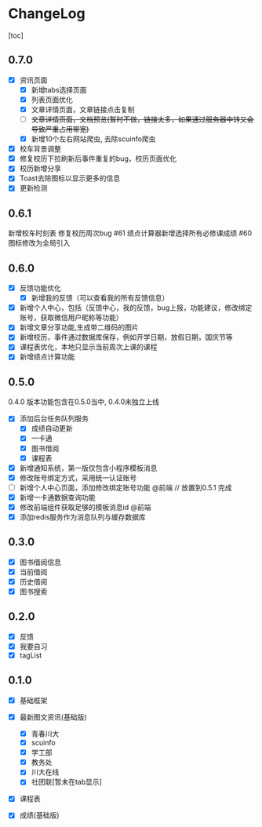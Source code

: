 # ChangeLog

[toc]

## 0.7.0
- [x] 资讯页面
  - [x] 新增tabs选择页面
  - [x] 列表页面优化
  - [x] 文章详情页面，文章链接点击复制
  - [ ] ~~文章详情页面，文档预览(暂时不做，链接太多，如果通过服务器中转又会导致严重占用带宽)~~
  - [x] 新增10个左右网站爬虫, 去除scuinfo爬虫
- [x] 校车背景调整
- [x] 修复校历下拉刷新后事件重复的bug，校历页面优化
- [x] 校历新增分享
- [x] Toast去除图标以显示更多的信息
- [x] 更新检测

## 0.6.1

新增校车时刻表
修复校历周次bug #61
绩点计算器新增选择所有必修课成绩 #60
图标修改为全局引入

## 0.6.0
- [x] 反馈功能优化
  - [x] 新增我的反馈（可以查看我的所有反馈信息）
- [x] 新增个人中心，包括（反馈中心，我的反馈，bug上报，功能建议，修改绑定账号，获取微信用户昵称等功能）
- [x] 新增文章分享功能,生成带二维码的图片
- [x] 新增校历，事件通过数据库保存，例如开学日期，放假日期，国庆节等
- [x] 课程表优化，本地只显示当前周次上课的课程
- [x] 新增绩点计算功能

## 0.5.0

0.4.0 版本功能包含在0.5.0当中, 0.4.0未独立上线

- [x] 添加后台任务队列服务
    - [x] 成绩自动更新
    - [x] 一卡通
    - [x] 图书借阅
    - [x] 课程表
- [x] 新增通知系统，第一版仅包含小程序模板消息
- [x] 修改账号绑定方式，采用统一认证账号
- [ ] 新增个人中心页面，添加修改绑定账号功能 @前端 // 放置到0.5.1 完成
- [x] 新增一卡通数据查询功能
- [x] 修改前端组件获取足够的模板消息id @前端
- [x] 添加redis服务作为消息队列与缓存数据库

## 0.3.0

- [x] 图书借阅信息
 - [x] 当前借阅
 - [x] 历史借阅
- [x] 图书搜索

## 0.2.0

- [x] 反馈
- [x] 我要自习
- [x] tagList

## 0.1.0

- [x] 基础框架
- [x] 最新图文资讯(基础版)
  - [x] 青春川大
  - [x] scuinfo
  - [x] 学工部
  - [x] 教务处
  - [x] 川大在线
  - [x] 社团联[暂未在tab显示]

- [x] 课程表
- [x] 成绩(基础版)



